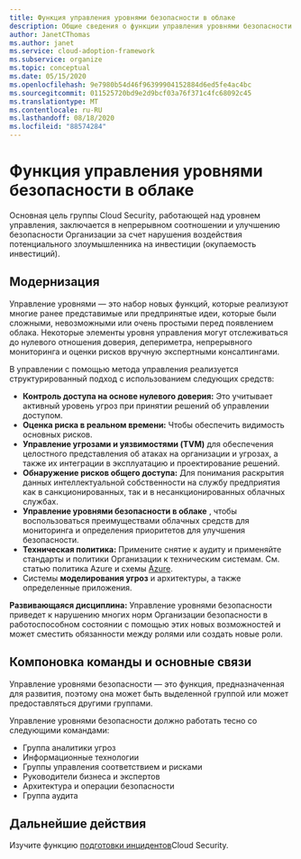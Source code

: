 ```yaml
---
title: Функция управления уровнями безопасности в облаке
description: Общие сведения о функции управления уровнями безопасности в облаке.
author: JanetCThomas
ms.author: janet
ms.service: cloud-adoption-framework
ms.subservice: organize
ms.topic: conceptual
ms.date: 05/15/2020
ms.openlocfilehash: 9e7980b54d46f96399904152884d6ed5fe4ac4bc
ms.sourcegitcommit: 011525720bd9e2d9bcf03a76f371c4fc68092c45
ms.translationtype: MT
ms.contentlocale: ru-RU
ms.lasthandoff: 08/18/2020
ms.locfileid: "88574284"
---
```

<!--docsTest:ignore TVM -->

# <a name="function-of-cloud-security-posture-management"></a>Функция управления уровнями безопасности в облаке

Основная цель группы Cloud Security, работающей над уровнем управления, заключается в непрерывном соотношении и улучшению безопасности Организации за счет нарушения воздействия потенциального злоумышленника на инвестиции (окупаемость инвестиций).

## <a name="modernization"></a>Модернизация

Управление уровнями — это набор новых функций, которые реализуют многие ранее представимые или предпринятые идеи, которые были сложными, невозможными или очень простыми перед появлением облака. Некоторые элементы уровня управления могут отслеживаться до нулевого отношения доверия, депериметра, непрерывного мониторинга и оценки рисков вручную экспертными консалтингами.

В управлении с помощью метода управления реализуется структурированный подход с использованием следующих средств:

- **Контроль доступа на основе нулевого доверия:** Это учитывает активный уровень угроз при принятии решений об управлении доступом.
- **Оценка риска в реальном времени:** Чтобы обеспечить видимость основных рисков.
- **Управление угрозами и уязвимостями (TVM)** для обеспечения целостного представления об атаках на организации и угрозах, а также их интеграции в эксплуатацию и проектирование решений.
- **Обнаружение рисков общего доступа:** Для понимания раскрытия данных интеллектуальной собственности на службу предприятия как в санкционированных, так и в несанкционированных облачных службах.
- **Управление уровнями безопасности в облаке** , чтобы воспользоваться преимуществами облачных средств для мониторинга и определения приоритетов для улучшения безопасности.
- **Техническая политика:** Примените снятие к аудиту и применяйте стандарты и политики Организации к техническим системам. См. статью политика Azure и схемы [Azure](/azure/governance/blueprints/overview).
- Системы **моделирования угроз** и архитектуры, а также определенные приложения.

**Развивающаяся дисциплина:** Управление уровнями безопасности приведет к нарушению многих норм Организации безопасности в работоспособном состоянии с помощью этих новых возможностей и может сместить обязанности между ролями или создать новые роли.

## <a name="team-composition-and-key-relationships"></a>Компоновка команды и основные связи

Управление уровнями безопасности — это функция, предназначенная для развития, поэтому она может быть выделенной группой или может предоставляться другими группами.

Управление уровнями безопасности должно работать тесно со следующими командами:

- Группа аналитики угроз
- Информационные технологии
- Группы управления соответствием и рисками
- Руководители бизнеса и экспертов
- Архитектура и операции безопасности
- Группа аудита

## <a name="next-steps"></a>Дальнейшие действия

Изучите функцию [подготовки инцидентов](./cloud-security-incident-preparation.md)Cloud Security.
